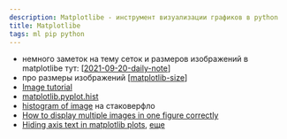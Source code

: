 ```yaml
---
description: Matplotlibe - инструмент визуализации графиков в python
title: Matplotlibe
tags: ml pip python
---
```

- немного заметок на тему сеток и размеров изображений в matplotlibe тут: [[2021-09-20-daily-note]]
- про размеры изображений [[matplotlib-size]]
- [Image tutorial](https://matplotlib.org/stable/tutorials/introductory/images.html)
- [matplotlib.pyplot.hist](https://matplotlib.org/stable/api/_as_gen/matplotlib.pyplot.hist.html)
- [histogram of image](https://stackoverflow.com/questions/22159160/python-calculate-histogram-of-image) на стаковерфло
- [How to display multiple images in one figure correctly](https://stackoverflow.com/a/46616645/15966204)
- [Hiding axis text in matplotlib plots](https://stackoverflow.com/a/2176591/15966204), [еще](https://stackoverflow.com/a/25127092/15966204)

[//begin]: # "Autogenerated link references for markdown compatibility"
[2021-09-20-daily-note]: ../posts/2021-09-20-daily-note "Как получить строковые имена переменных в python и несколько трюков с matplotlibe"
[matplotlib-size]: matplotlib-size "Matplotlibe image size"
[//end]: # "Autogenerated link references"